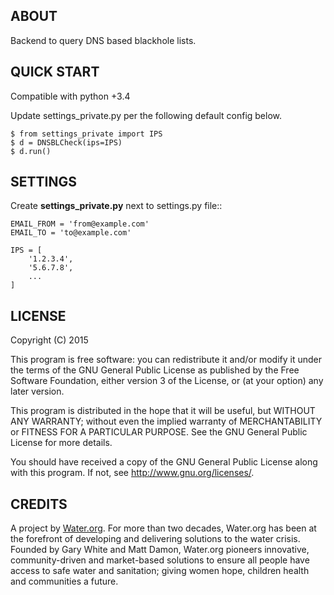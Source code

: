ABOUT
-----
Backend to query DNS based blackhole lists.

QUICK START
-----------
Compatible with python +3.4

Update settings_private.py per the following default config below.

    $ from settings_private import IPS
    $ d = DNSBLCheck(ips=IPS)
    $ d.run()

SETTINGS
--------

Create **settings_private.py** next to settings.py file::

    EMAIL_FROM = 'from@example.com'
    EMAIL_TO = 'to@example.com'

    IPS = [
        '1.2.3.4',
        '5.6.7.8',
        ...
    ]

LICENSE
-------
Copyright (C) 2015

This program is free software: you can redistribute it and/or modify
it under the terms of the GNU General Public License as published by
the Free Software Foundation, either version 3 of the License, or
(at your option) any later version.

This program is distributed in the hope that it will be useful,
but WITHOUT ANY WARRANTY; without even the implied warranty of
MERCHANTABILITY or FITNESS FOR A PARTICULAR PURPOSE.  See the
GNU General Public License for more details.

You should have received a copy of the GNU General Public License
along with this program.  If not, see <http://www.gnu.org/licenses/>.

CREDITS
-------
A project by [Water.org](http://water.org/). For more than two decades,
Water.org has been at the forefront of developing and delivering solutions to
the water crisis. Founded by Gary White and Matt Damon, Water.org pioneers
innovative, community-driven and market-based solutions to ensure all people
have access to safe water and sanitation; giving women hope, children health
and communities a future. 

